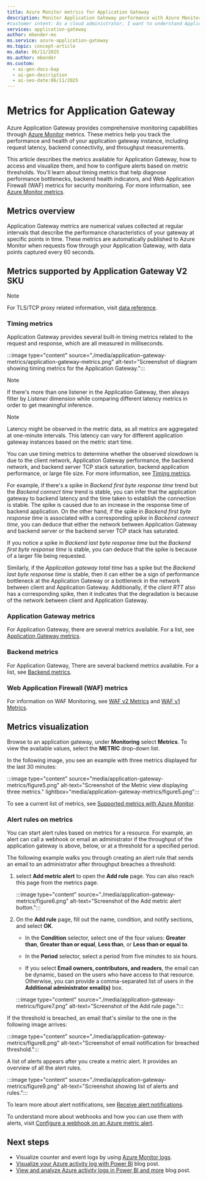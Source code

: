 ```yaml
---
title: Azure Monitor metrics for Application Gateway
description: Monitor Application Gateway performance with Azure Monitor metrics including backend connect time, response latency, and WAF data. Configure alerts and visualize metric trends.
#customer intent: As a cloud administrator, I want to understand Application Gateway timing metrics so that I can diagnose performance issues between my application gateway and backend servers.
services: application-gateway
author: mbender-ms
ms.service: azure-application-gateway
ms.topic: concept-article
ms.date: 06/11/2025
ms.author: mbender
ms.custom:
  - ai-gen-docs-bap
  - ai-gen-description
  - ai-seo-date:06/11/2025
---
```


# Metrics for Application Gateway

Azure Application Gateway provides comprehensive monitoring capabilities through [Azure Monitor](/azure/azure-monitor/overview) metrics. These metrics help you track the performance and health of your application gateway instance, including request latency, backend connectivity, and throughput measurements.

This article describes the metrics available for Application Gateway, how to access and visualize them, and how to configure alerts based on metric thresholds. You'll learn about timing metrics that help diagnose performance bottlenecks, backend health indicators, and Web Application Firewall (WAF) metrics for security monitoring. For more information, see [Azure Monitor metrics](/azure/azure-monitor/essentials/data-platform-metrics).


## Metrics overview

Application Gateway metrics are numerical values collected at regular intervals that describe the performance characteristics of your gateway at specific points in time. These metrics are automatically published to Azure Monitor when requests flow through your Application Gateway, with data points captured every 60 seconds.

## Metrics supported by Application Gateway V2 SKU

> [!NOTE]
> For TLS/TCP proxy related information, visit [data reference](monitor-application-gateway-reference.md#tlstcp-proxy-metrics).

### Timing metrics

Application Gateway provides several built‑in timing metrics related to the request and response, which are all measured in milliseconds.

:::image type="content" source="./media/application-gateway-metrics/application-gateway-metrics.png" alt-text="Screenshot of diagram showing timing metrics for the Application Gateway.":::

> [!NOTE]
> If there's more than one listener in the Application Gateway, then always filter by *Listener* dimension while comparing different latency metrics in order to get meaningful inference.

> [!NOTE]
> Latency might be observed in the metric data, as all metrics are aggregated at one-minute intervals. This latency can vary for different application gateway instances based on the metric start time.

You can use timing metrics to determine whether the observed slowdown is due to the client network, Application Gateway performance, the backend network, and backend server TCP stack saturation, backend application performance, or large file size. For more information, see [Timing metrics](monitor-application-gateway-reference.md#timing-metrics-for-application-gateway-v2-sku).

For example, if there's a spike in *Backend first byte response time* trend but the *Backend connect time* trend is stable, you can infer that the application gateway to backend latency and the time taken to establish the connection is stable. The spike is caused due to an increase in the response time of backend application. On the other hand, if the spike in *Backend first byte response time* is associated with a corresponding spike in *Backend connect time*, you can deduce that either the network between Application Gateway and backend server or the backend server TCP stack has saturated.

If you notice a spike in *Backend last byte response time* but the *Backend first byte response time* is stable, you can deduce that the spike is because of a larger file being requested.

Similarly, if the *Application gateway total time* has a spike but the *Backend last byte response time* is stable, then it can either be a sign of performance bottleneck at the Application Gateway or a bottleneck in the network between client and Application Gateway. Additionally, if the *client RTT* also has a corresponding spike, then it indicates that the degradation is because of the network between client and Application Gateway.

### Application Gateway metrics

For Application Gateway, there are several metrics available. For a list, see [Application Gateway metrics](monitor-application-gateway-reference.md#metrics-for-application-gateway-v2-sku).

### Backend metrics

For Application Gateway, There are several backend metrics available. For a list, see [Backend metrics](monitor-application-gateway-reference.md#backend-metrics-for-application-gateway-v2-sku).

### Web Application Firewall (WAF) metrics

For information on WAF Monitoring, see [WAF v2 Metrics](../../articles/web-application-firewall/ag/application-gateway-waf-metrics.md#application-gateway-waf-v2-metrics) and [WAF v1 Metrics](../../articles/web-application-firewall/ag/application-gateway-waf-metrics.md#application-gateway-waf-v1-metrics).

## Metrics visualization

Browse to an application gateway, under **Monitoring** select **Metrics**. To view the available values, select the **METRIC** drop-down list.

In the following image, you see an example with three metrics displayed for the last 30 minutes:

:::image type="content" source="media/application-gateway-metrics/figure5.png" alt-text="Screenshot of the Metric view displaying three metrics." lightbox="media/application-gateway-metrics/figure5.png":::

To see a current list of metrics, see [Supported metrics with Azure Monitor](/azure/azure-monitor/essentials/metrics-supported).

### Alert rules on metrics

You can start alert rules based on metrics for a resource. For example, an alert can call a webhook or email an administrator if the throughput of the application gateway is above, below, or at a threshold for a specified period.

The following example walks you through creating an alert rule that sends an email to an administrator after throughput breaches a threshold:

1. select **Add metric alert** to open the **Add rule** page. You can also reach this page from the metrics page.

   :::image type="content" source="./media/application-gateway-metrics/figure6.png" alt-text="Screenshot of the Add metric alert button.":::

1. On the **Add rule** page, fill out the name, condition, and notify sections, and select **OK**.

   - In the **Condition** selector, select one of the four values: **Greater than**, **Greater than or equal**, **Less than**, or **Less than or equal to**.

   - In the **Period** selector, select a period from five minutes to six hours.

   - If you select **Email owners, contributors, and readers**, the email can be dynamic, based on the users who have access to that resource. Otherwise, you can provide a comma-separated list of users in the **Additional administrator email(s)** box.

   :::image type="content" source="./media/application-gateway-metrics/figure7.png" alt-text="Screenshot of the Add rule page.":::

If the threshold is breached, an email that's similar to the one in the following image arrives:

:::image type="content" source="./media/application-gateway-metrics/figure8.png" alt-text="Screenshot of email notification for breached threshold.":::

A list of alerts appears after you create a metric alert. It provides an overview of all the alert rules.

:::image type="content" source="./media/application-gateway-metrics/figure9.png" alt-text="Screenshot showing list of alerts and rules.":::

To learn more about alert notifications, see [Receive alert notifications](/azure/azure-monitor/alerts/alerts-overview).

To understand more about webhooks and how you can use them with alerts, visit [Configure a webhook on an Azure metric alert](/azure/azure-monitor/alerts/alerts-webhooks).

## Next steps

- Visualize counter and event logs by using [Azure Monitor logs](/previous-versions/azure/azure-monitor/insights/azure-networking-analytics).
- [Visualize your Azure activity log with Power BI](https://powerbi.microsoft.com/blog/monitor-azure-audit-logs-with-power-bi/) blog post.
- [View and analyze Azure activity logs in Power BI and more](https://azure.microsoft.com/blog/analyze-azure-audit-logs-in-powerbi-more/) blog post.
